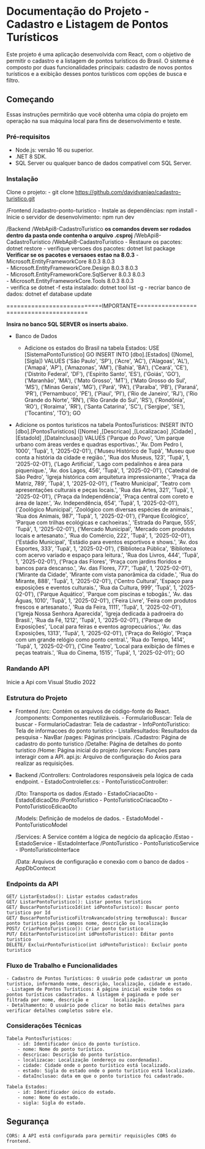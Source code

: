 # Documentação do Projeto - Cadastro e Listagem de Pontos Turísticos

Este projeto é uma aplicação desenvolvida com React, com o objetivo de permitir o cadastro e a listagem de pontos turísticos do Brasil. O sistema é composto por duas funcionalidades principais: cadastro de novos pontos turísticos e a exibição desses pontos turísticos com opções de busca e filtro.

## Começando

Essas instruções permitirão que você obtenha uma cópia do projeto em operação na sua máquina local para fins de desenvolvimento e teste.

### Pré-requisitos

- Node.js: versão 16 ou superior.
- .NET 8 SDK.
- SQL Server ou qualquer banco de dados compatível com SQL Server.

### Instalação

Clone o projeto: 
    - git clone https://github.com/davidvanjao/cadastro-turistico.git

/Frontend
    /cadastro-ponto-turistico
        - Instale as dependências: npm install
        - Inicie o servidor de desenvolvimento: npm run dev

/Backend
    /WebApi8-CadastroTuristico **os comandos devem ser rodados dentro da pasta onde contenha o arquivo .csproj**
        /WebApi8-CadastroTuristico
            /WebApi8-CadastroTuristico
                - Restaure os pacotes: dotnet restore
                - verifique versoes dos pacotes: dotnet list package
                    **Verificar se os pacotes e versaoes estao na 8.0.3**
                    - Microsoft.EntityFrameworkCore                8.0.3        8.0.3    
                    - Microsoft.EntityFrameworkCore.Design         8.0.3        8.0.3    
                    - Microsoft.EntityFrameworkCore.SqlServer      8.0.3        8.0.3    
                    - Microsoft.EntityFrameworkCore.Tools          8.0.3        8.0.3  
                - verifica se dotnet -f esta instalado: dotnet tool list -g
                - recriar banco de dados: dotnet ef database update

    

===========================IMPORTANTE========================================

**Insira no banco SQL SERVER os inserts abaixo.**

- Banco de Dados
    - Adicione os estados do Brasil na tabela Estados:
    USE [SistemaPontoTuristico]
    GO
    INSERT INTO [dbo].[Estados] ([Nome], [Sigla])
    VALUES
        ('São Paulo', 'SP'),
        ('Acre', 'AC'),
        ('Alagoas', 'AL'),
        ('Amapá', 'AP'),
        ('Amazonas', 'AM'),
        ('Bahia', 'BA'),
        ('Ceará', 'CE'),
        ('Distrito Federal', 'DF'),
        ('Espírito Santo', 'ES'),
        ('Goiás', 'GO'),
        ('Maranhão', 'MA'),
        ('Mato Grosso', 'MT'),
        ('Mato Grosso do Sul', 'MS'),
        ('Minas Gerais', 'MG'),
        ('Pará', 'PA'),
        ('Paraíba', 'PB'),
        ('Paraná', 'PR'),
        ('Pernambuco', 'PE'),
        ('Piauí', 'PI'),
        ('Rio de Janeiro', 'RJ'),
        ('Rio Grande do Norte', 'RN'),
        ('Rio Grande do Sul', 'RS'),
        ('Rondônia', 'RO'),
        ('Roraima', 'RR'),
        ('Santa Catarina', 'SC'),
        ('Sergipe', 'SE'),
        ('Tocantins', 'TO');
    GO

- Adicione os pontos turisticos na tabela PontosTuristicos:
    INSERT INTO [dbo].[PontosTuristicos]
            ([Nome]
            ,[Descricao]
            ,[Localizacao]
            ,[Cidade]
            ,[EstadoId]
            ,[DataInclusao])
        VALUES
            ('Parque do Povo', 'Um parque urbano com áreas verdes e quadras esportivas.', 'Av. Dom Pedro I, 1000', 'Tupã', 1, '2025-02-01'),
            ('Museu Histórico de Tupã', 'Museu que conta a história da cidade e região.', 'Rua dos Museus, 123', 'Tupã', 1, '2025-02-01'),
            ('Lago Artificial', 'Lago com pedalinhos e área para piquenique.', 'Av. dos Lagos, 456', 'Tupã', 1, '2025-02-01'),
            ('Catedral de São Pedro', 'Igreja histórica com arquitetura impressionante.', 'Praça da Matriz, 789', 'Tupã', 1, '2025-02-01'),
            ('Teatro Municipal', 'Teatro com apresentações culturais e peças locais.', 'Rua das Artes, 321', 'Tupã', 1, '2025-02-01'),
            ('Praça da Independência', 'Praça central com coreto e área de lazer.', 'Av. Independência, 654', 'Tupã', 1, '2025-02-01'),
            ('Zoológico Municipal', 'Zoológico com diversas espécies de animais.', 'Rua dos Animais, 987', 'Tupã', 1, '2025-02-01'),
            ('Parque Ecológico', 'Parque com trilhas ecológicas e cachoeiras.', 'Estrada do Parque, 555', 'Tupã', 1, '2025-02-01'),
            ('Mercado Municipal', 'Mercado com produtos locais e artesanato.', 'Rua do Comércio, 222', 'Tupã', 1, '2025-02-01'),
            ('Estádio Municipal', 'Estádio para eventos esportivos e shows.', 'Av. dos Esportes, 333', 'Tupã', 1, '2025-02-01'),
            ('Biblioteca Pública', 'Biblioteca com acervo variado e espaço para leitura.', 'Rua dos Livros, 444', 'Tupã', 1, '2025-02-01'),
            ('Praça das Flores', 'Praça com jardins floridos e bancos para descanso.', 'Av. das Flores, 777', 'Tupã', 1, '2025-02-01'),
            ('Mirante da Cidade', 'Mirante com vista panorâmica da cidade.', 'Rua do Mirante, 888', 'Tupã', 1, '2025-02-01'),
            ('Centro Cultural', 'Espaço para exposições e eventos culturais.', 'Rua da Cultura, 999', 'Tupã', 1, '2025-02-01'),
            ('Parque Aquático', 'Parque com piscinas e tobogãs.', 'Av. das Águas, 1010', 'Tupã', 1, '2025-02-01'),
            ('Feira Livre', 'Feira com produtos frescos e artesanato.', 'Rua da Feira, 1111', 'Tupã', 1, '2025-02-01'),
            ('Igreja Nossa Senhora Aparecida', 'Igreja dedicada à padroeira do Brasil.', 'Rua da Fé, 1212', 'Tupã', 1, '2025-02-01'),
            ('Parque de Exposições', 'Local para feiras e eventos agropecuários.', 'Av. das Exposições, 1313', 'Tupã', 1, '2025-02-01'),
            ('Praça do Relógio', 'Praça com um grande relógio como ponto central.', 'Rua do Tempo, 1414', 'Tupã', 1, '2025-02-01'),
            ('Cine Teatro', 'Local para exibição de filmes e peças teatrais.', 'Rua do Cinema, 1515', 'Tupã', 1, '2025-02-01');
        GO


### Randando API

Inicie a Api com Visual Studio 2022

###  Estrutura do Projeto

- Frontend
    /src: Contém os arquivos de código-fonte do React.
        /components: Componentes reutilizáveis.
            - FormularioBuscar: Tela de buscar
            - FormularioCadastrar: Tela de cadastrar
            - InfoPontoTuristico: Tela de informacoes do ponto turistico
            - ListaResultados: Resultados da pesquisa
            - NavBar
        /pages: Páginas principais.
            /Cadastro: Página de cadastro do ponto turistico
            /Detalhe: Página de detalhes do ponto turistico
            /Home: Página inicial do projeto
        /services: Funções para interagir com a API.
            api.js: Arquivo de configuração do Axios para realizar as requisições.


- Backend
    /Controllers: Controladores responsáveis pela lógica de cada endpoint.
        - EstadoControleller.cs:
        - PontoTuristicoController:

    /Dto: Transporta os dados
        /Estado
            - EstadoCriacaoDto
            - EstadoEdicaoDto
        /PontoTuristico 
            - PontoTuristicoCriacaoDto
            - PontoTuristicoEdicaoDto

    /Models: Definição de modelos de dados.
        - EstadoModel
        - PontoTuristicoModel

    /Services: A Service contém a lógica de negócio da aplicação
        /Estao
            - EstadoService
            - IEstadoInterface
        /PontoTuristico
            - PontoTuristicoService
            - IPontoTuristicoInterface

    /Data: Arquivos de configuração e conexão com o banco de dados
        - AppDbContecxt

### Endpoints da API

    GET/ ListarEstados(): Listar estados cadastrados
    GET/ ListarPontoTuristico(): Listar pontos turisticos
    GET/ BuscarPontoTuristicoId(int idPontoTuristico): Buscar ponto turistico por Id
    GET/ BuscarPontoTuristicoFiltroAvancado(string termoBusca): Buscar ponto turistico pelos campos nome, descrição ou localização
    POST/ CriarPontoTuristico(): Criar ponto turistico
    PUT/ EditarPontoTuristico(int idPontoTuristico): Editar ponto turistico
    DELETE/ ExcluirPontoTuristico(int idPontoTuristico): Excluir ponto turistico


### Fluxo de Trabalho e Funcionalidades

    - Cadastro de Pontos Turísticos: O usuário pode cadastrar um ponto turístico, informando nome, descrição, localização, cidade e estado.
    - Listagem de Pontos Turísticos: A página inicial exibe todos os pontos turísticos cadastrados. A listagem é paginada e pode ser filtrada por nome, descrição e         localização.
    - Detalhamento: O usuário pode clicar no botão mais detalhes para verificar detalhes completos sobre ele.


### Considerações Técnicas

    Tabela PontosTuristicos:
        - id: Identificador único do ponto turístico.
        - nome: Nome do ponto turístico.
        - descricao: Descrição do ponto turístico.
        - localizacao: Localização (endereço ou coordenadas).
        - cidade: Cidade onde o ponto turístico está localizado.
        - estado: Sigla do estado onde o ponto turístico está localizado.
        - dataInclusao: data em que o ponto turistico foi cadastrado.

    Tabela Estados:
        - id: Identificador único do estado.
        - nome: Nome do estado.
        - sigla: Sigla do estado.

## Segurança

    CORS: A API está configurada para permitir requisições CORS do frontend.


